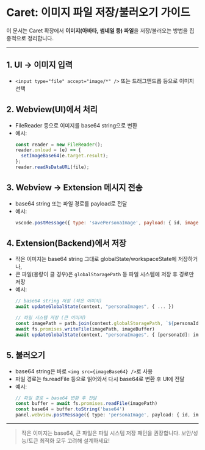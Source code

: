 # Caret: 이미지 파일 저장/불러오기 가이드

이 문서는 Caret 확장에서 **이미지(아바타, 썸네일 등) 파일**을 저장/불러오는 방법을 집중적으로 정리합니다.

---

## 1. UI → 이미지 입력
- `<input type="file" accept="image/*" />` 또는 드래그앤드롭 등으로 이미지 선택

## 2. Webview(UI)에서 처리
- FileReader 등으로 이미지를 base64 string으로 변환
- 예시:
  ```js
  const reader = new FileReader();
  reader.onload = (e) => {
    setImageBase64(e.target.result);
  };
  reader.readAsDataURL(file);
  ```

## 3. Webview → Extension 메시지 전송
- base64 string 또는 파일 경로를 payload로 전달
- 예시:
  ```js
  vscode.postMessage({ type: 'savePersonaImage', payload: { id, image: imageBase64 } })
  ```

## 4. Extension(Backend)에서 저장
- 작은 이미지는 base64 string 그대로 globalState/workspaceState에 저장하거나,
- 큰 파일(용량이 클 경우)은 `globalStoragePath` 등 파일 시스템에 저장 후 경로만 저장
- 예시:
  ```ts
  // base64 string 저장 (작은 이미지)
  await updateGlobalState(context, "personaImages", { ... })

  // 파일 시스템 저장 (큰 이미지)
  const imagePath = path.join(context.globalStoragePath, `${personaId}.png`)
  await fs.promises.writeFile(imagePath, imageBuffer)
  await updateGlobalState(context, "personaImages", { [personaId]: imagePath })
  ```

## 5. 불러오기
- base64 string은 바로 `<img src={imageBase64} />`로 사용
- 파일 경로는 fs.readFile 등으로 읽어와서 다시 base64로 변환 후 UI에 전달
- 예시:
  ```ts
  // 파일 경로 → base64 변환 후 전달
  const buffer = await fs.promises.readFile(imagePath)
  const base64 = buffer.toString('base64')
  panel.webview.postMessage({ type: 'personaImage', payload: { id, image: `data:image/png;base64,${base64}` } })
  ```

---

> 작은 이미지는 base64, 큰 파일은 파일 시스템 저장 패턴을 권장합니다. 보안/성능/토큰 최적화 모두 고려해 설계하세요!
